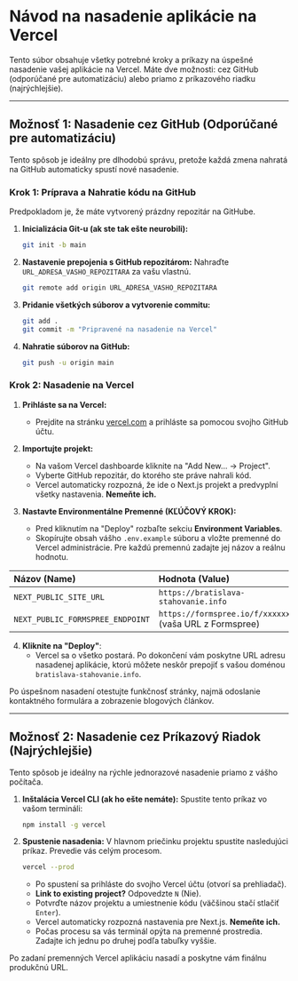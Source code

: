 # Návod na nasadenie aplikácie na Vercel

Tento súbor obsahuje všetky potrebné kroky a príkazy na úspešné nasadenie vašej aplikácie na Vercel. Máte dve možnosti: cez GitHub (odporúčané pre automatizáciu) alebo priamo z príkazového riadku (najrýchlejšie).

---

## Možnosť 1: Nasadenie cez GitHub (Odporúčané pre automatizáciu)

Tento spôsob je ideálny pre dlhodobú správu, pretože každá zmena nahratá na GitHub automaticky spustí nové nasadenie.

### Krok 1: Príprava a Nahratie kódu na GitHub

Predpokladom je, že máte vytvorený prázdny repozitár na GitHube.

1.  **Inicializácia Git-u (ak ste tak ešte neurobili):**
    ```bash
    git init -b main
    ```

2.  **Nastavenie prepojenia s GitHub repozitárom:**
    Nahraďte `URL_ADRESA_VASHO_REPOZITARA` za vašu vlastnú.
    ```bash
    git remote add origin URL_ADRESA_VASHO_REPOZITARA
    ```

3.  **Pridanie všetkých súborov a vytvorenie commitu:**
    ```bash
    git add .
    git commit -m "Pripravené na nasadenie na Vercel"
    ```

4.  **Nahratie súborov na GitHub:**
    ```bash
    git push -u origin main
    ```

### Krok 2: Nasadenie na Vercel

1.  **Prihláste sa na Vercel:**
    -   Prejdite na stránku [vercel.com](https://vercel.com) a prihláste sa pomocou svojho GitHub účtu.

2.  **Importujte projekt:**
    -   Na vašom Vercel dashboarde kliknite na "Add New... -> Project".
    -   Vyberte GitHub repozitár, do ktorého ste práve nahrali kód.
    -   Vercel automaticky rozpozná, že ide o Next.js projekt a predvyplní všetky nastavenia. **Nemeňte ich.**

3.  **Nastavte Environmentálne Premenné (KĽÚČOVÝ KROK):**
    -   Pred kliknutím na "Deploy" rozbaľte sekciu **Environment Variables**.
    -   Skopírujte obsah vášho `.env.example` súboru a vložte premenné do Vercel administrácie. Pre každú premennú zadajte jej názov a reálnu hodnotu.

| Názov (Name)                     | Hodnota (Value)                                     |
| :------------------------------- | :-------------------------------------------------- |
| `NEXT_PUBLIC_SITE_URL`           | `https://bratislava-stahovanie.info`                |
| `NEXT_PUBLIC_FORMSPREE_ENDPOINT` | `https://formspree.io/f/xxxxxxxx` (vaša URL z Formspree) |


4.  **Kliknite na "Deploy"**:
    -   Vercel sa o všetko postará. Po dokončení vám poskytne URL adresu nasadenej aplikácie, ktorú môžete neskôr prepojiť s vašou doménou `bratislava-stahovanie.info`.

Po úspešnom nasadení otestujte funkčnosť stránky, najmä odoslanie kontaktného formulára a zobrazenie blogových článkov.

---

## Možnosť 2: Nasadenie cez Príkazový Riadok (Najrýchlejšie)

Tento spôsob je ideálny na rýchle jednorazové nasadenie priamo z vášho počítača.

1.  **Inštalácia Vercel CLI (ak ho ešte nemáte):**
    Spustite tento príkaz vo vašom termináli:
    ```bash
    npm install -g vercel
    ```

2.  **Spustenie nasadenia:**
    V hlavnom priečinku projektu spustite nasledujúci príkaz. Prevedie vás celým procesom.
    ```bash
    vercel --prod
    ```
    - Po spustení sa prihláste do svojho Vercel účtu (otvorí sa prehliadač).
    - **Link to existing project?** Odpovedzte `N` (Nie).
    - Potvrďte názov projektu a umiestnenie kódu (väčšinou stačí stlačiť `Enter`).
    - Vercel automaticky rozpozná nastavenia pre Next.js. **Nemeňte ich.**
    - Počas procesu sa vás terminál opýta na premenné prostredia. Zadajte ich jednu po druhej podľa tabuľky vyššie.

Po zadaní premenných Vercel aplikáciu nasadí a poskytne vám finálnu produkčnú URL.
